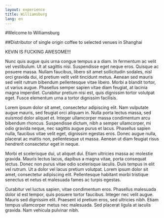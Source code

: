 ```yaml
---
layout: experience
title: Williamsburg
lang: en
---
```


#Welcome to Williamsburg

##Distributor of single origin coffee to selected venues in Shanghai

KEVIN IS FUCKING AWESOME!!!

Nunc quis augue quis urna congue tempus a a diam. In fermentum ac velit vel vestibulum. Ut at sagittis nisi. Suspendisse eget neque eros. Quisque ac posuere massa. Nullam faucibus, libero sit amet sollicitudin sodales, nisl orci gravida dui, id pretium velit velit tincidunt metus. Aenean sed mauris sed velit rutrum bibendum pellentesque vitae libero. Morbi a blandit tortor, ut varius augue. Phasellus semper sapien vitae diam feugiat, at lacinia magna imperdiet. Curabitur pretium nisi est, quis dignissim tortor volutpat eget. Fusce elementum urna a tortor dignissim facilisis.

Lorem ipsum dolor sit amet, consectetur adipiscing elit. Nam vulputate augue mauris, sed feugiat orci aliquam in. Nulla porta lectus massa, sed euismod dolor aliquet et. Integer ullamcorper massa condimentum arcu bibendum rhoncus. Suspendisse dictum, nibh a semper ullamcorper, mi odio gravida neque, nec sagittis augue purus et lacus. Phasellus sapien nulla, faucibus vitae velit eget, dignissim egestas eros. Donec augue nulla, placerat ac mattis non, pellentesque ut massa. Aenean ut diam feugiat risus hendrerit consectetur eget in neque.

Morbi et scelerisque dui, ut aliquet dui. Etiam ultricies massa ac molestie gravida. Mauris lectus lacus, dapibus a magna vitae, porta consequat lectus. Donec non purus vitae odio scelerisque iaculis. Duis tempus in elit vel rutrum. Ut a dolor vel lacus pretium volutpat. Lorem ipsum dolor sit amet, consectetur adipiscing elit. Pellentesque habitant morbi tristique senectus et netus et malesuada fames ac turpis egestas.

Curabitur vel luctus sapien, vitae condimentum eros. Phasellus malesuada dolor id est tempor, quis posuere tortor faucibus. Integer nec velit augue. Mauris sed dignissim elit. Praesent id pretium eros, sed ultricies nibh. Etiam tempus ullamcorper metus nec malesuada. Sed placerat ligula at iaculis gravida. Nam vehicula pulvinar nibh.
